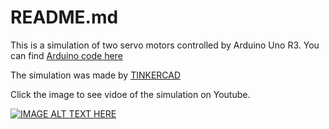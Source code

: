 # README.md

This is a simulation of two servo motors controlled by Arduino Uno R3. You can find [Arduino code here](https://github.com/Eng-Abdulrazaq/Relays/blob/master/by_relays1.ino)

The simulation was made by [TINKERCAD](https://www.tinkercad.com/)

Click the image to see vidoe of the simulation on Youtube.

[![IMAGE ALT TEXT HERE](https://img.youtube.com/vi/Y86Pu44hRWo/0.jpg)](https://youtu.be/Y86Pu44hRWo)

